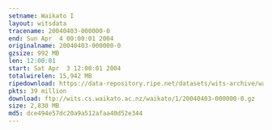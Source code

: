```yaml
---
setname: Waikato I
layout: witsdata
tracename: 20040403-000000-0
end: Sun Apr  4 00:00:01 2004
originalname: 20040403-000000-0
gzsize: 992 MB
len: 12:00:01
start: Sat Apr  3 12:00:01 2004
totalwirelen: 15,942 MB
ripedownload: https://data-repository.ripe.net/datasets/wits-archive/waikato/1/20040403-000000-0.gz
pkts: 39 million
download: ftp://wits.cs.waikato.ac.nz/waikato/1/20040403-000000-0.gz
size: 2,830 MB
md5: dce494e57dc20a9a512afaa40d52e344
---
```

